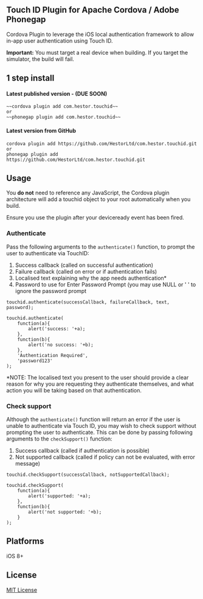 ## Touch ID Plugin for Apache Cordova / Adobe Phonegap

Cordova Plugin to leverage the iOS local authentication framework to allow in-app user authentication using Touch ID.

**Important:** You must target a real device when building. If you target the simulator, the build will fail.

## 1 step install

#### Latest published version - (DUE SOON)

```
~~cordova plugin add com.hestor.touchid~~
or
~~phonegap plugin add com.hestor.touchid~~
```

#### Latest version from GitHub

```
cordova plugin add https://github.com/HestorLtd/com.hestor.touchid.git
or
phonegap plugin add https://github.com/HestorLtd/com.hestor.touchid.git
```

## Usage

You **do not** need to reference any JavaScript, the Cordova plugin architecture will add a touchid object to your root automatically when you build.

Ensure you use the plugin after your deviceready event has been fired.

### Authenticate

Pass the following arguments to the `authenticate()` function, to prompt the user to authenticate via TouchID:

1. Success callback (called on successful authentication)
2. Failure callback (called on error or if authentication fails)
3. Localised text explaining why the app needs authentication*
4. Password to use for Enter Password Prompt (you may use NULL or ' ' to ignore the password prompt

```
touchid.authenticate(successCallback, failureCallback, text, password);

touchid.authenticate(
	function(a){
		alert('success: '+a);
	},
	function(b){
		alert('no success: '+b);
	},
	'Authentication Required',
	'password123'
);
```

*NOTE: The localised text you present to the user should provide a clear reason for why you are requesting they authenticate themselves, and what action you will be taking based on that authentication.

### Check support

Although the `authenticate()` function will return an error if the user is unable to authenticate via Touch ID, you may wish to check support without prompting the user to authenticate. This can be done by passing following arguments to the `checkSupport()` function:

1. Success callback (called if authentication is possible)
2. Not supported callback (called if policy can not be evaluated, with error message)

```
touchid.checkSupport(successCallback, notSupportedCallback);

touchid.checkSupport(
	function(a){
		alert('supported: '+a);
	},
	function(b){
		alert('not supported: '+b);
	}
);
```

## Platforms

iOS 8+

## License

[MIT License](http://mit-license.org)
